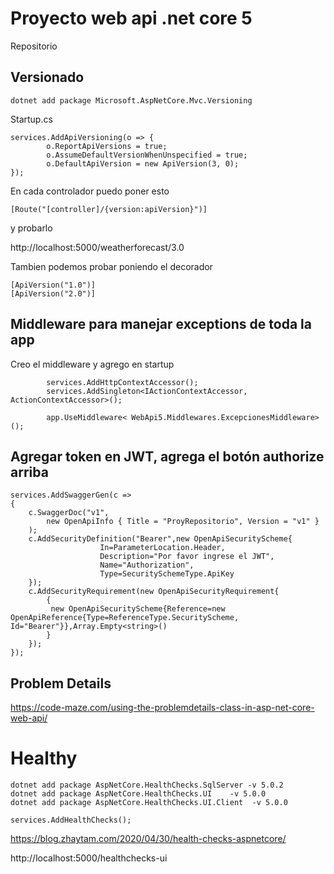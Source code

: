 # Proyecto web api .net core 5

Repositorio

## Versionado

```
dotnet add package Microsoft.AspNetCore.Mvc.Versioning
```
Startup.cs
```
services.AddApiVersioning(o => {
        o.ReportApiVersions = true;
        o.AssumeDefaultVersionWhenUnspecified = true;
        o.DefaultApiVersion = new ApiVersion(3, 0);
});
```
En cada controlador puedo poner esto
```
[Route("[controller]/{version:apiVersion}")]
```
y probarlo

http://localhost:5000/weatherforecast/3.0

Tambien podemos probar poniendo el decorador
```
[ApiVersion("1.0")]
[ApiVersion("2.0")]
```

## Middleware para manejar exceptions de toda la app

Creo el middleware y agrego en startup 

```
        services.AddHttpContextAccessor();
        services.AddSingleton<IActionContextAccessor, ActionContextAccessor>();
```

```
        app.UseMiddleware< WebApi5.Middlewares.ExcepcionesMiddleware>();
```

## Agregar token en JWT, agrega el botón authorize arriba

```
services.AddSwaggerGen(c =>
{
    c.SwaggerDoc("v1", 
        new OpenApiInfo { Title = "ProyRepositorio", Version = "v1" }
    );
    c.AddSecurityDefinition("Bearer",new OpenApiSecurityScheme{
                    In=ParameterLocation.Header,
                    Description="Por favor ingrese el JWT",
                    Name="Authorization",
                    Type=SecuritySchemeType.ApiKey
    });
    c.AddSecurityRequirement(new OpenApiSecurityRequirement{
        {
         new OpenApiSecurityScheme{Reference=new OpenApiReference{Type=ReferenceType.SecurityScheme, Id="Bearer"}},Array.Empty<string>()
        }
    }); 
});

```

## Problem Details 

https://code-maze.com/using-the-problemdetails-class-in-asp-net-core-web-api/

# Healthy

```
dotnet add package AspNetCore.HealthChecks.SqlServer -v 5.0.2
dotnet add package AspNetCore.HealthChecks.UI    -v 5.0.0
dotnet add package AspNetCore.HealthChecks.UI.Client  -v 5.0.0

services.AddHealthChecks();
```
https://blog.zhaytam.com/2020/04/30/health-checks-aspnetcore/

http://localhost:5000/healthchecks-ui
